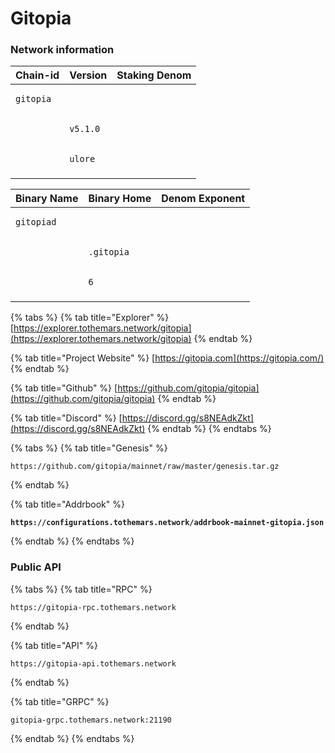 # Gitopia

### Network information

| Chain-id                          | Version                          | Staking Denom                  |
| --------------------------------- | -------------------------------- | ------------------------------ |
| <pre><code>gitopia 
</code></pre> | <pre><code>v5.1.0 
</code></pre> | <pre><code>ulore
</code></pre> |

| Binary Name                        | Binary Home                        | Denom Exponent              |
| ---------------------------------- | ---------------------------------- | --------------------------- |
| <pre><code>gitopiad 
</code></pre> | <pre><code>.gitopia 
</code></pre> | <pre><code>6 
</code></pre> |

{% tabs %}
{% tab title="Explorer" %}
[https://explorer.tothemars.network/gitopia](https://explorer.tothemars.network/gitopia)
{% endtab %}

{% tab title="Project Website" %}
[https://gitopia.com](https://gitopia.com/)
{% endtab %}

{% tab title="Github" %}
[https://github.com/gitopia/gitopia](https://github.com/gitopia/gitopia)
{% endtab %}

{% tab title="Discord" %}
[https://discord.gg/s8NEAdkZkt](https://discord.gg/s8NEAdkZkt)
{% endtab %}
{% endtabs %}

{% tabs %}
{% tab title="Genesis" %}
```
https://github.com/gitopia/mainnet/raw/master/genesis.tar.gz
```
{% endtab %}

{% tab title="Addrbook" %}
<pre><code><strong>https://configurations.tothemars.network/addrbook-mainnet-gitopia.json
</strong></code></pre>
{% endtab %}
{% endtabs %}

### Public API

{% tabs %}
{% tab title="RPC" %}
```
https://gitopia-rpc.tothemars.network
```
{% endtab %}

{% tab title="API" %}
```
https://gitopia-api.tothemars.network
```
{% endtab %}

{% tab title="GRPC" %}
```
gitopia-grpc.tothemars.network:21190
```
{% endtab %}
{% endtabs %}
